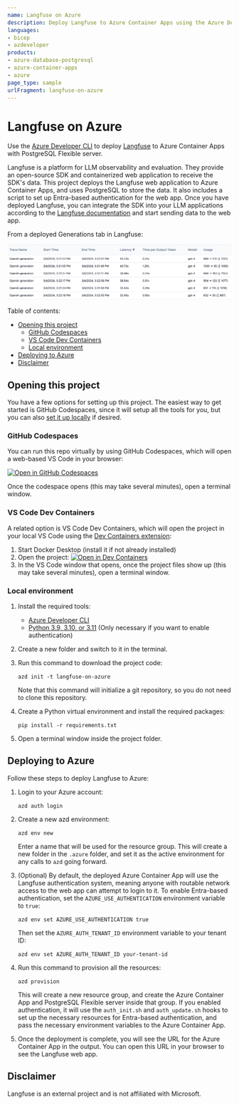 ```yaml
---
name: Langfuse on Azure
description: Deploy Langfuse to Azure Container Apps using the Azure Developer CLI.
languages:
- bicep
- azdeveloper
products:
- azure-database-postgresql
- azure-container-apps
- azure
page_type: sample
urlFragment: langfuse-on-azure
---
```


# Langfuse on Azure

Use the [Azure Developer CLI](https://learn.microsoft.com/azure/developer/azure-developer-cli/overview) to deploy [Langfuse](https://langfuse.com/) to Azure Container Apps with PostgreSQL Flexible server.

Langfuse is a platform for LLM observability and evaluation. They provide an open-source SDK and containerized web application to receive the SDK's data. This project deploys the Langfuse web application to Azure Container Apps, and uses PostgreSQL to store the data. It also includes a script to set up Entra-based authentication for the web app. Once you have deployed Langfuse, you can integrate the SDK into your LLM applications according to the [Langfuse documentation](https://langfuse.com/docs/) and start sending data to the web app.

From a deployed Generations tab in Langfuse:

![Screenshot of Langfuse Generations tabs](./screenshot_langfuse.png)

Table of contents:

* [Opening this project](#opening-this-project)
  * [GitHub Codespaces](#github-codespaces)
  * [VS Code Dev Containers](#vs-code-dev-containers)
  * [Local environment](#local-environment)
* [Deploying to Azure](#deploying-to-azure)
* [Disclaimer](#disclaimer)

## Opening this project

You have a few options for setting up this project.
The easiest way to get started is GitHub Codespaces, since it will setup all the tools for you,
but you can also [set it up locally](#local-environment) if desired.

### GitHub Codespaces

You can run this repo virtually by using GitHub Codespaces, which will open a web-based VS Code in your browser:

[![Open in GitHub Codespaces](https://img.shields.io/static/v1?style=for-the-badge&label=GitHub+Codespaces&message=Open&color=brightgreen&logo=github)](https://codespaces.new/Azure-Samples/langfuse-on-azure)

Once the codespace opens (this may take several minutes), open a terminal window.

### VS Code Dev Containers

A related option is VS Code Dev Containers, which will open the project in your local VS Code using the [Dev Containers extension](https://marketplace.visualstudio.com/items?itemName=ms-vscode-remote.remote-containers):

1. Start Docker Desktop (install it if not already installed)
1. Open the project:
    [![Open in Dev Containers](https://img.shields.io/static/v1?style=for-the-badge&label=Dev%20Containers&message=Open&color=blue&logo=visualstudiocode)](https://vscode.dev/redirect?url=vscode://ms-vscode-remote.remote-containers/cloneInVolume?url=https://github.com/azure-samples/langfuse-on-azure)
1. In the VS Code window that opens, once the project files show up (this may take several minutes), open a terminal window.

### Local environment

1. Install the required tools:

    * [Azure Developer CLI](https://aka.ms/azure-dev/install)
    * [Python 3.9, 3.10, or 3.11](https://www.python.org/downloads/) (Only necessary if you want to enable authentication)

2. Create a new folder and switch to it in the terminal.
3. Run this command to download the project code:

    ```shell
    azd init -t langfuse-on-azure
    ```

    Note that this command will initialize a git repository, so you do not need to clone this repository.

4. Create a Python virtual environment and install the required packages:

    ```shell
    pip install -r requirements.txt
    ```

5. Open a terminal window inside the project folder.

## Deploying to Azure

Follow these steps to deploy Langfuse to Azure:

1. Login to your Azure account:

    ```shell
    azd auth login
    ```

1. Create a new azd environment:

    ```shell
    azd env new
    ```

    Enter a name that will be used for the resource group.
    This will create a new folder in the `.azure` folder, and set it as the active environment for any calls to `azd` going forward.

1. (Optional) By default, the deployed Azure Container App will use the Langfuse authentication system, meaning anyone with routable network access to the web app can attempt to login to it. To enable Entra-based authentication, set the `AZURE_USE_AUTHENTICATION` environment variable to `true`:

    ```shell
    azd env set AZURE_USE_AUTHENTICATION true
    ```

    Then set the `AZURE_AUTH_TENANT_ID` environment variable to your tenant ID:

    ```shell
    azd env set AZURE_AUTH_TENANT_ID your-tenant-id
    ```

1. Run this command to provision all the resources:

    ```shell
    azd provision
    ```

    This will create a new resource group, and create the Azure Container App and PostgreSQL Flexible server inside that group.
    If you enabled authentication, it will use the `auth_init.sh` and `auth_update.sh` hooks to set up the necessary resources for Entra-based authentication, and pass the necessary environment variables to the Azure Container App.

1. Once the deployment is complete, you will see the URL for the Azure Container App in the output. You can open this URL in your browser to see the Langfuse web app.

## Disclaimer

Langfuse is an external project and is not affiliated with Microsoft.
